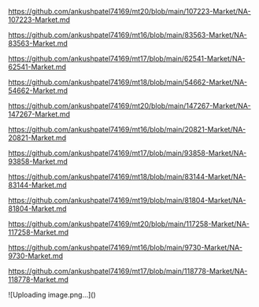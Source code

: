 <p><a href="https://github.com/ankushpatel74169/mt20/blob/main/107223-Market/NA-107223-Market.md">https://github.com/ankushpatel74169/mt20/blob/main/107223-Market/NA-107223-Market.md</a></p><p><a href="https://github.com/ankushpatel74169/mt16/blob/main/83563-Market/NA-83563-Market.md">https://github.com/ankushpatel74169/mt16/blob/main/83563-Market/NA-83563-Market.md</a></p><p><a href="https://github.com/ankushpatel74169/mt17/blob/main/62541-Market/NA-62541-Market.md">https://github.com/ankushpatel74169/mt17/blob/main/62541-Market/NA-62541-Market.md</a></p><p><a href="https://github.com/ankushpatel74169/mt18/blob/main/54662-Market/NA-54662-Market.md">https://github.com/ankushpatel74169/mt18/blob/main/54662-Market/NA-54662-Market.md</a></p><p><a href="https://github.com/ankushpatel74169/mt20/blob/main/147267-Market/NA-147267-Market.md">https://github.com/ankushpatel74169/mt20/blob/main/147267-Market/NA-147267-Market.md</a></p><p><a href="https://github.com/ankushpatel74169/mt16/blob/main/20821-Market/NA-20821-Market.md">https://github.com/ankushpatel74169/mt16/blob/main/20821-Market/NA-20821-Market.md</a></p><p><a href="https://github.com/ankushpatel74169/mt17/blob/main/93858-Market/NA-93858-Market.md">https://github.com/ankushpatel74169/mt17/blob/main/93858-Market/NA-93858-Market.md</a></p><p><a href="https://github.com/ankushpatel74169/mt18/blob/main/83144-Market/NA-83144-Market.md">https://github.com/ankushpatel74169/mt18/blob/main/83144-Market/NA-83144-Market.md</a></p><p><a href="https://github.com/ankushpatel74169/mt19/blob/main/81804-Market/NA-81804-Market.md">https://github.com/ankushpatel74169/mt19/blob/main/81804-Market/NA-81804-Market.md</a></p><p><a href="https://github.com/ankushpatel74169/mt20/blob/main/117258-Market/NA-117258-Market.md">https://github.com/ankushpatel74169/mt20/blob/main/117258-Market/NA-117258-Market.md</a></p><p><a href="https://github.com/ankushpatel74169/mt16/blob/main/9730-Market/NA-9730-Market.md">https://github.com/ankushpatel74169/mt16/blob/main/9730-Market/NA-9730-Market.md</a></p><p><a href="https://github.com/ankushpatel74169/mt17/blob/main/118778-Market/NA-118778-Market.md">https://github.com/ankushpatel74169/mt17/blob/main/118778-Market/NA-118778-Market.md</a></p>
![Uploading image.png…]()

